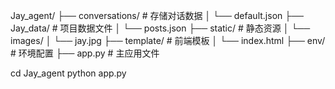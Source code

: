 Jay_agent/
├── conversations/          # 存储对话数据
│   └── default.json
├── Jay_data/               # 项目数据文件
│   └── posts.json
├── static/                 # 静态资源
│   └── images/
│       └── jay.jpg
├── template/               # 前端模板
│   └── index.html
├── env/                    # 环境配置
├── app.py                  # 主应用文件

cd Jay_agent
python app.py
